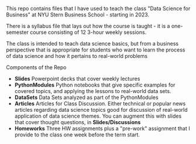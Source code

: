 This repo contains files that I have used to teach the class "Data Science for Business" at NYU Stern Business School - starting in 2023. 

There is a syllabus file that lays out how the course is taught - it is a one-semester course consisting of 12 3-hour weekly sessions. 

The class is intended to teach data science basics, but from a business perspective that is appropriate for students who want to learn the process of data science and how it pertains to real-world problems

Components of the Repo
- **Slides** Powerpoint decks that cover weekly lectures
- **PythonModules** Python notebooks that give specific examples for covered topics, and applying the lessons to real-world data sets.
- **DataSets** Data Sets analyzed as part of the PythonModules
- **Articles** Articles for Class Discussion.  Either technical or popular news articles regarding data science topics good for discussion of real-world application of data science themes.  You can augment this with slides that cover thought questions, in **Slides/Discussions**
- **Homeworks** Three HW assignments plus a "pre-work" assignment that I provide to the class one week before the term start.


  
